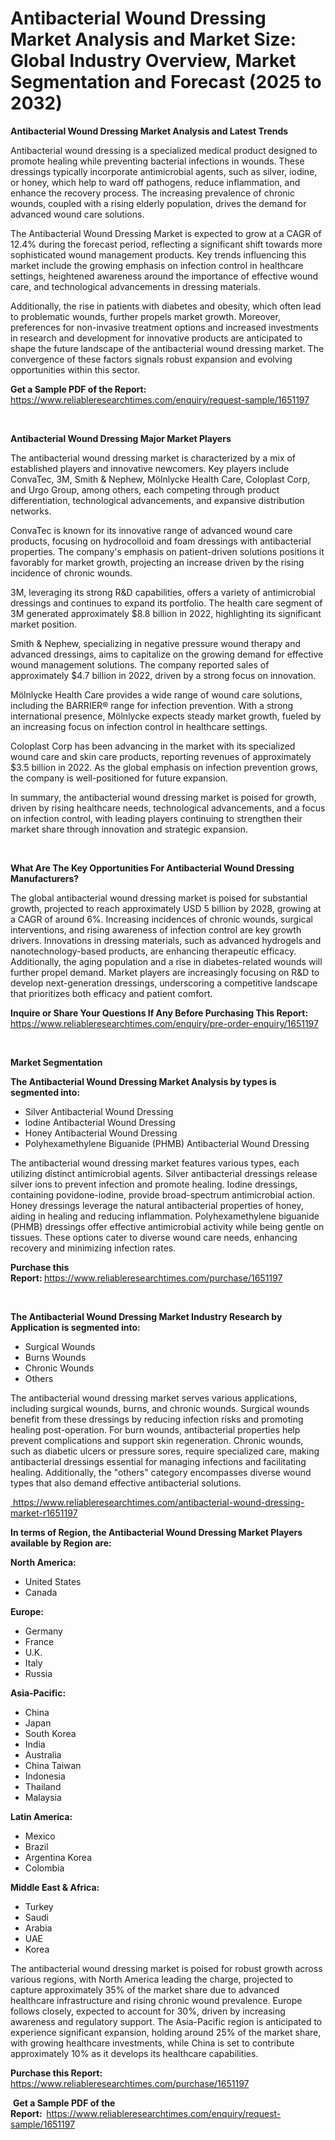<p><h1>Antibacterial Wound Dressing Market Analysis and Market Size: Global Industry Overview, Market Segmentation and Forecast (2025 to 2032)</h1></p><p><strong>Antibacterial Wound Dressing Market Analysis and Latest Trends</strong></p>
<p><p>Antibacterial wound dressing is a specialized medical product designed to promote healing while preventing bacterial infections in wounds. These dressings typically incorporate antimicrobial agents, such as silver, iodine, or honey, which help to ward off pathogens, reduce inflammation, and enhance the recovery process. The increasing prevalence of chronic wounds, coupled with a rising elderly population, drives the demand for advanced wound care solutions. </p><p>The Antibacterial Wound Dressing Market is expected to grow at a CAGR of 12.4% during the forecast period, reflecting a significant shift towards more sophisticated wound management products. Key trends influencing this market include the growing emphasis on infection control in healthcare settings, heightened awareness around the importance of effective wound care, and technological advancements in dressing materials. </p><p>Additionally, the rise in patients with diabetes and obesity, which often lead to problematic wounds, further propels market growth. Moreover, preferences for non-invasive treatment options and increased investments in research and development for innovative products are anticipated to shape the future landscape of the antibacterial wound dressing market. The convergence of these factors signals robust expansion and evolving opportunities within this sector.</p></p>
<p><strong>Get a Sample PDF of the Report:&nbsp;</strong> <a href="https://www.reliableresearchtimes.com/enquiry/request-sample/1651197?utm_campaign=3067&utm_medium=2&utm_source=Github&utm_content=ia&utm_term=13042025&utm_id=antibacterial-wound-dressing">https://www.reliableresearchtimes.com/enquiry/request-sample/1651197</a></p>
<p>&nbsp;</p>
<p><strong>Antibacterial Wound Dressing Major Market Players</strong></p>
<p><p>The antibacterial wound dressing market is characterized by a mix of established players and innovative newcomers. Key players include ConvaTec, 3M, Smith & Nephew, Mölnlycke Health Care, Coloplast Corp, and Urgo Group, among others, each competing through product differentiation, technological advancements, and expansive distribution networks.</p><p>ConvaTec is known for its innovative range of advanced wound care products, focusing on hydrocolloid and foam dressings with antibacterial properties. The company's emphasis on patient-driven solutions positions it favorably for market growth, projecting an increase driven by the rising incidence of chronic wounds.</p><p>3M, leveraging its strong R&D capabilities, offers a variety of antimicrobial dressings and continues to expand its portfolio. The health care segment of 3M generated approximately $8.8 billion in 2022, highlighting its significant market position.</p><p>Smith & Nephew, specializing in negative pressure wound therapy and advanced dressings, aims to capitalize on the growing demand for effective wound management solutions. The company reported sales of approximately $4.7 billion in 2022, driven by a strong focus on innovation.</p><p>Mölnlycke Health Care provides a wide range of wound care solutions, including the BARRIER® range for infection prevention. With a strong international presence, Mölnlycke expects steady market growth, fueled by an increasing focus on infection control in healthcare settings.</p><p>Coloplast Corp has been advancing in the market with its specialized wound care and skin care products, reporting revenues of approximately $3.5 billion in 2022. As the global emphasis on infection prevention grows, the company is well-positioned for future expansion.</p><p>In summary, the antibacterial wound dressing market is poised for growth, driven by rising healthcare needs, technological advancements, and a focus on infection control, with leading players continuing to strengthen their market share through innovation and strategic expansion.</p></p>
<p>&nbsp;</p>
<p><strong>What Are The Key Opportunities For Antibacterial Wound Dressing Manufacturers?</strong></p>
<p><p>The global antibacterial wound dressing market is poised for substantial growth, projected to reach approximately USD 5 billion by 2028, growing at a CAGR of around 6%. Increasing incidences of chronic wounds, surgical interventions, and rising awareness of infection control are key growth drivers. Innovations in dressing materials, such as advanced hydrogels and nanotechnology-based products, are enhancing therapeutic efficacy. Additionally, the aging population and a rise in diabetes-related wounds will further propel demand. Market players are increasingly focusing on R&D to develop next-generation dressings, underscoring a competitive landscape that prioritizes both efficacy and patient comfort.</p></p>
<p><strong>Inquire or Share Your Questions If Any Before Purchasing This Report:</strong> <a href="https://www.reliableresearchtimes.com/enquiry/pre-order-enquiry/1651197?utm_campaign=3067&utm_medium=2&utm_source=Github&utm_content=ia&utm_term=13042025&utm_id=antibacterial-wound-dressing">https://www.reliableresearchtimes.com/enquiry/pre-order-enquiry/1651197</a></p>
<p>&nbsp;</p>
<p><strong>Market Segmentation</strong></p>
<p><strong>The Antibacterial Wound Dressing Market Analysis by types is segmented into:</strong></p>
<p><ul><li>Silver Antibacterial Wound Dressing</li><li>lodine Antibacterial Wound Dressing</li><li>Honey Antibacterial Wound Dressing</li><li>Polyhexamethylene Biguanide (PHMB) Antibacterial Wound Dressing</li></ul></p>
<p><p>The antibacterial wound dressing market features various types, each utilizing distinct antimicrobial agents. Silver antibacterial dressings release silver ions to prevent infection and promote healing. Iodine dressings, containing povidone-iodine, provide broad-spectrum antimicrobial action. Honey dressings leverage the natural antibacterial properties of honey, aiding in healing and reducing inflammation. Polyhexamethylene biguanide (PHMB) dressings offer effective antimicrobial activity while being gentle on tissues. These options cater to diverse wound care needs, enhancing recovery and minimizing infection rates.</p></p>
<p><strong>Purchase this Report:&nbsp;</strong><a href="https://www.reliableresearchtimes.com/purchase/1651197?utm_campaign=3067&utm_medium=2&utm_source=Github&utm_content=ia&utm_term=13042025&utm_id=antibacterial-wound-dressing">https://www.reliableresearchtimes.com/purchase/1651197</a></p>
<p>&nbsp;</p>
<p><strong>The Antibacterial Wound Dressing Market Industry Research by Application is segmented into:</strong></p>
<p><ul><li>Surgical Wounds</li><li>Burns Wounds</li><li>Chronic Wounds</li><li>Others</li></ul></p>
<p><p>The antibacterial wound dressing market serves various applications, including surgical wounds, burns, and chronic wounds. Surgical wounds benefit from these dressings by reducing infection risks and promoting healing post-operation. For burn wounds, antibacterial properties help prevent complications and support skin regeneration. Chronic wounds, such as diabetic ulcers or pressure sores, require specialized care, making antibacterial dressings essential for managing infections and facilitating healing. Additionally, the "others" category encompasses diverse wound types that also demand effective antibacterial solutions.</p></p>
<p><a href="https://www.reliableresearchtimes.com/antibacterial-wound-dressing-market-r1651197?utm_campaign=3067&utm_medium=2&utm_source=Github&utm_content=ia&utm_term=13042025&utm_id=antibacterial-wound-dressing">&nbsp;https://www.reliableresearchtimes.com/antibacterial-wound-dressing-market-r1651197</a></p>
<p><strong>In terms of Region, the Antibacterial Wound Dressing Market Players available by Region are:</strong></p>
<p>
    <p> <strong> North America: </strong>
        <ul>
            <li>United States</li>
            <li>Canada</li>
        </ul>
        </p> 
    <p> <strong> Europe: </strong>
        <ul>
            <li>Germany</li>
            <li>France</li>
            <li>U.K.</li>
            <li>Italy</li>
            <li>Russia</li>
        </ul>
        </p> 
    <p> <strong> Asia-Pacific: </strong>
        <ul>
            <li>China</li>
            <li>Japan</li>
            <li>South Korea</li>
            <li>India</li>
            <li>Australia</li>
            <li>China Taiwan</li>
            <li>Indonesia</li>
            <li>Thailand</li>
            <li>Malaysia</li>
        </ul>
        </p> 
    <p> <strong> Latin America: </strong>
        <ul>
            <li>Mexico</li>
            <li>Brazil</li>
            <li>Argentina Korea</li>
            <li>Colombia</li>
        </ul>
        </p> 
    <p> <strong> Middle East & Africa: </strong>
        <ul>
            <li>Turkey</li>
            <li>Saudi</li>
            <li>Arabia</li>
            <li>UAE</li>
            <li>Korea</li>
        </ul>
    </p>
    </p>
<p><p>The antibacterial wound dressing market is poised for robust growth across various regions, with North America leading the charge, projected to capture approximately 35% of the market share due to advanced healthcare infrastructure and rising chronic wound prevalence. Europe follows closely, expected to account for 30%, driven by increasing awareness and regulatory support. The Asia-Pacific region is anticipated to experience significant expansion, holding around 25% of the market share, with growing healthcare investments, while China is set to contribute approximately 10% as it develops its healthcare capabilities.</p></p>
<p><strong>Purchase this Report: </strong><a href="https://www.reliableresearchtimes.com/purchase/1651197?utm_campaign=3067&utm_medium=2&utm_source=Github&utm_content=ia&utm_term=13042025&utm_id=antibacterial-wound-dressing">https://www.reliableresearchtimes.com/purchase/1651197</a></p>
<p>&nbsp;<strong>Get a Sample PDF of the Report:&nbsp;&nbsp;</strong><a href="https://www.reliableresearchtimes.com/enquiry/request-sample/1651197?utm_campaign=3067&utm_medium=2&utm_source=Github&utm_content=ia&utm_term=13042025&utm_id=antibacterial-wound-dressing">https://www.reliableresearchtimes.com/enquiry/request-sample/1651197</a></p>
<p><strong></strong></p>
<p><p></p><p></p><p></p></p>